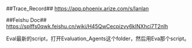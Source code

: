 ##Trace_Record##  https://app.phoenix.arize.com/s/Ianlan

##Feishu Doc## https://splffs0qwk.feishu.cn/wiki/H45QwCecpizvy6kINXhci7T2nlh


Eval最新的script，打开Evaluation_Agents这个folder，然后用Eva那个script。
